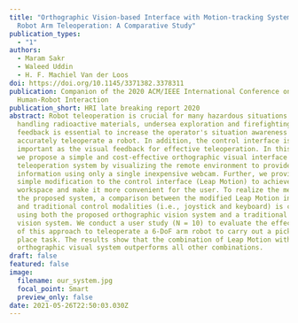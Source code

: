 ```yaml
---
title: "Orthographic Vision-based Interface with Motion-tracking System for
  Robot Arm Teleoperation: A Comparative Study"
publication_types:
  - "1"
authors:
  - Maram Sakr
  - Waleed Uddin
  - H. F. Machiel Van der Loos
doi: https://doi.org/10.1145/3371382.3378311
publication: Companion of the 2020 ACM/IEEE International Conference on
  Human-Robot Interaction
publication_short: HRI late breaking report 2020
abstract: Robot teleoperation is crucial for many hazardous situations such as
  handling radioactive materials, undersea exploration and firefighting. Visual
  feedback is essential to increase the operator's situation awareness and thus
  accurately teleoperate a robot. In addition, the control interface is equally
  important as the visual feedback for effective teleoperation. In this paper,
  we propose a simple and cost-effective orthographic visual interface for the
  teleoperation system by visualizing the remote environment to provide depth
  information using only a single inexpensive webcam. Further, we provide a
  simple modification to the control interface (Leap Motion) to achieve a wider
  workspace and make it more convenient for the user. To realize the merits of
  the proposed system, a comparison between the modified Leap Motion interface
  and traditional control modalities (i.e., joystick and keyboard) is conducted
  using both the proposed orthographic vision system and a traditional binocular
  vision system. We conduct a user study (N = 10) to evaluate the effectiveness
  of this approach to teleoperate a 6-DoF arm robot to carry out a pick and
  place task. The results show that the combination of Leap Motion with the
  orthographic visual system outperforms all other combinations.
draft: false
featured: false
image:
  filename: our_system.jpg
  focal_point: Smart
  preview_only: false
date: 2021-05-26T22:50:03.030Z
---
```

